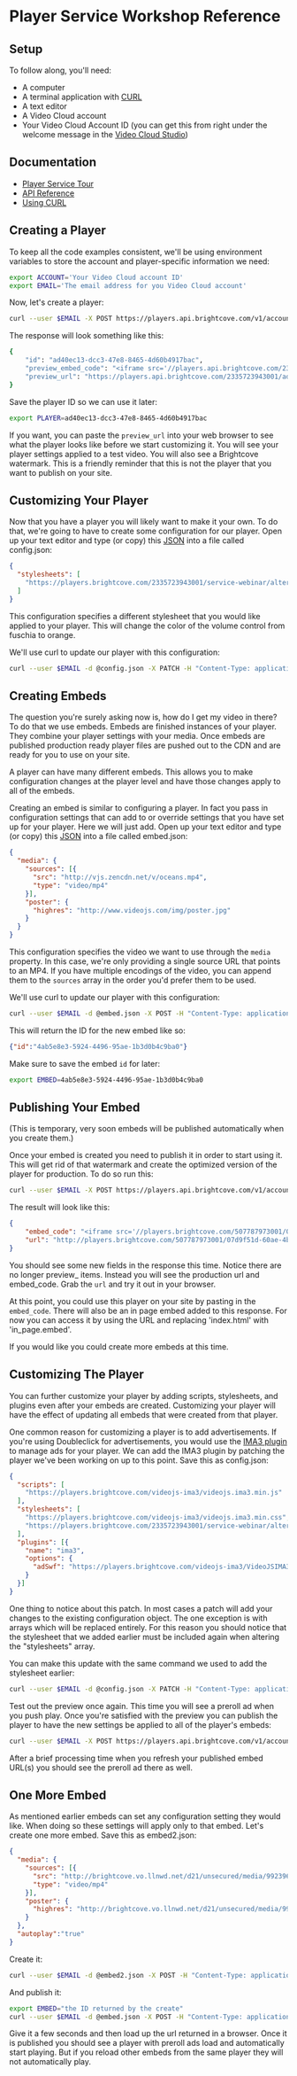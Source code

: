 # Player Service Workshop Reference

## Setup
To follow along, you'll need:

 * A computer
 * A terminal application with [CURL](http://curl.haxx.se)
 * A text editor
 * A Video Cloud account
 * Your Video Cloud Account ID (you can get this from right under the welcome message in the [Video Cloud Studio](https://videocloud.brightcove.com/))

## Documentation
 * [Player Service Tour](http://docs.brightcove.com/en/video-cloud/players/guides/playertour.html)
 * [API Reference](http://docs.brightcove.com/en/video-cloud/player-management-api/reference/versions/v1/index.html)
 * [Using CURL](http://curl.haxx.se/docs/manpage.html)

## Creating a Player
To keep all the code examples consistent, we'll be using environment variables to store the account and player-specific information we need:

```sh
export ACCOUNT='Your Video Cloud account ID'
export EMAIL='The email address for you Video Cloud account'
```

Now, let's create a player:

```sh
curl --user $EMAIL -X POST https://players.api.brightcove.com/v1/accounts/$ACCOUNT/players | python -mjson.tool
```

The response will look something like this:

```sh
{
    "id": "ad40ec13-dcc3-47e8-8465-4d60b4917bac",
    "preview_embed_code": "<iframe src='//players.api.brightcove.com/2335723943001/ad40ec13-dcc3-47e8-8465-4d60b4917bac/preview/index.html' allowfullscreen webkitallowfullscreen mozallowfullscreen></iframe>",
    "preview_url": "https://players.api.brightcove.com/2335723943001/ad40ec13-dcc3-47e8-8465-4d60b4917bac/preview/index.html"
}
```

Save the player ID so we can use it later:

```sh
export PLAYER=ad40ec13-dcc3-47e8-8465-4d60b4917bac
```

If you want, you can paste the `preview_url` into your web browser to see what the player looks like before we start customizing it.  You will see your player settings applied to a test video.  You will also see a Brightcove watermark.  This is a friendly reminder that this is not the player that you want to publish on your site.

## Customizing Your Player

Now that you have a player you will likely want to make it your own.  To do that, we're going to have to create some configuration for our player. Open up your text editor and type (or copy) this [JSON](http://www.json.org/) into a file called config.json:

```json
{
  "stylesheets": [
    "https://players.brightcove.com/2335723943001/service-webinar/alternate.css"
  ]
}
```

This configuration specifies a different stylesheet that you would like applied to your player.  This will change the color of the volume control from fuschia to orange.

We'll use curl to update our player with this configuration:

```sh
curl --user $EMAIL -d @config.json -X PATCH -H "Content-Type: application/json" https://players.api.brightcove.com/v1/accounts/$ACCOUNT/players/$PLAYER/configuration | python -mjson.tool
```

## Creating Embeds

The question you're surely asking now is, how do I get my video in there? To do that we use embeds.  Embeds are finished instances of your player.  They combine your player settings with your media.  Once embeds are published production ready player files are pushed out to the CDN and are ready for you to use on your site.

A player can have many different embeds.  This allows you to make configuration changes at the player level and have those changes apply to all of the embeds.

Creating an embed is similar to configuring a player. In fact you pass in configuration settings that can add to or override settings that you have set up for your player.  Here we will just add.  Open up your text editor and type (or copy) this [JSON](http://www.json.org/) into a file called embed.json:

```json
{
  "media": {
    "sources": [{
      "src": "http://vjs.zencdn.net/v/oceans.mp4",
      "type": "video/mp4"
    }],
    "poster": {
      "highres": "http://www.videojs.com/img/poster.jpg"
    }
  }
}
```

This configuration specifies the video we want to use through the `media` property. In this case, we're only providing a single source URL that points to an MP4. If you have multiple encodings of the video, you can append them to the `sources` array in the order you'd prefer them to be used.

We'll use curl to update our player with this configuration:

```sh
curl --user $EMAIL -d @embed.json -X POST -H "Content-Type: application/json" https://players.api.brightcove.com/v1/accounts/$ACCOUNT/players/$PLAYER/embeds | python -mjson.tool
```

This will return the ID for the new embed like so:

```json
{"id":"4ab5e8e3-5924-4496-95ae-1b3d0b4c9ba0"}
```

Make sure to save the embed `id` for later:

```sh
export EMBED=4ab5e8e3-5924-4496-95ae-1b3d0b4c9ba0
```

## Publishing Your Embed
(This is temporary, very soon embeds will be published automatically when you create them.)

Once your embed is created you need to publish it in order to start using it.  This will get rid of that watermark and create the optimized version of the player for production.  To do so run this:

```sh
curl --user $EMAIL -X POST https://players.api.brightcove.com/v1/accounts/$ACCOUNT/players/$PLAYER/embeds/$EMBED/publish | python -mjson.tool
```

The result will look like this:

```json
{
    "embed_code": "<iframe src='//players.brightcove.com/507787973001/07d9f51d-60ae-4b7f-99c2-f81edcc65b95_4ab5e8e3-5924-4496-95ae-1b3d0b4c9ba0/index.html' allowfullscreen webkitallowfullscreen mozallowfullscreen></iframe>",
    "url": "http://players.brightcove.com/507787973001/07d9f51d-60ae-4b7f-99c2-f81edcc65b95_4ab5e8e3-5924-4496-95ae-1b3d0b4c9ba0/index.html"
}
```

You should see some new fields in the response this time.  Notice there are no longer preview_ items.  Instead you will see the production url and embed_code.  Grab the `url` and try it out in your browser. 

At this point, you could use this player on your site by pasting in the `embed_code`.  There will also be an in page embed added to this response.  For now you can access it by using the URL and replacing 'index.html' with 'in_page.embed'.

If you would like you could create more embeds at this time.

## Customizing The Player
You can further customize your player by adding scripts, stylesheets, and plugins even after your embeds are created. Customizing your player will have the effect of updating all embeds that were created from that player.  

One common reason for customizing a player is to add advertisements. If you're using Doubleclick for advertisements, you would use the [IMA3 plugin](http://docs.brightcove.com/en/video-cloud/players/plugins/ima-plugin.html) to manage ads for your player. We can add the IMA3 plugin by patching the player we've been working on up to this point. Save this as config.json:

```json
{
  "scripts": [
    "https://players.brightcove.com/videojs-ima3/videojs.ima3.min.js"
  ],
  "stylesheets": [
    "https://players.brightcove.com/videojs-ima3/videojs.ima3.min.css",
    "https://players.brightcove.com/2335723943001/service-webinar/alternate.css"
  ],
  "plugins": [{
    "name": "ima3",
    "options": {
      "adSwf": "https://players.brightcove.com/videojs-ima3/VideoJSIMA3.swf"
    }
  }]
}
```

One thing to notice about this patch.  In most cases a patch will add your changes to the existing configuration object.  The one exception is with arrays which will be replaced entirely.  For this reason you should notice that the stylesheet that we added earlier must be included again when altering the "stylesheets" array.

You can make this update with the same command we used to add the stylesheet earlier:

```sh
curl --user $EMAIL -d @config.json -X PATCH -H "Content-Type: application/json" https://players.api.brightcove.com/v1/accounts/$ACCOUNT/players/$PLAYER/configuration | python -mjson.tool
```

Test out the preview once again.  This time you will see a preroll ad when you push play.  Once you're satisfied with the preview you can publish the player to have the new settings be applied to all of the player's embeds:

```sh
curl --user $EMAIL -X POST https://players.api.brightcove.com/v1/accounts/$ACCOUNT/players/$PLAYER/publish | python -mjson.tool
```

After a brief processing time when you refresh your published embed URL(s) you should see the preroll ad there as well.


## One More Embed

As mentioned earlier embeds can set any configuration setting they would like.  When doing so these settings will apply only to that embed.  Let's create one more embed.  Save this as embed2.json:

```json
{
  "media": {
    "sources": [{
      "src": "http://brightcove.vo.llnwd.net/d21/unsecured/media/992396400/201402/1658/992396400_3228032452001_BigBuckBunny-320x180.mp4",
      "type": "video/mp4"
    }],
    "poster": {
      "highres": "http://brightcove.vo.llnwd.net/d21/unsecured/media/992396400/201402/2998/992396400_3228021111001_video-still-for-video-3227873033001.jpg"
    }
  },
  "autoplay":"true"
}
```

Create it:

```sh
curl --user $EMAIL -d @embed2.json -X POST -H "Content-Type: application/json" https://players.api.brightcove.com/v1/accounts/$ACCOUNT/players/$PLAYER/embeds | python -mjson.tool
```

And publish it:

```sh
export EMBED="the ID returned by the create"
curl --user $EMAIL -d @embed.json -X POST -H "Content-Type: application/json" https://players.api.brightcove.com/v1/accounts/$ACCOUNT/players/$PLAYER/embeds/$EMBED/publish | python -mjson.tool
```

Give it a few seconds and then load up the url returned in a browser.  Once it is published you should see a player with preroll ads load and automatically start playing.  But if you reload other embeds from the same player they will not automatically play.
